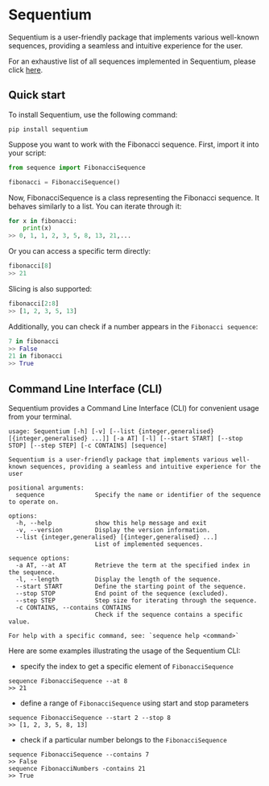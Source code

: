 # Sequentium

Sequentium is a user-friendly package that implements various well-known sequences, 
providing a seamless and intuitive experience for the user.

For an exhaustive list of all sequences implemented in Sequentium, 
please click [here](https://github.com/VascoSch92/sequentium/blob/main/sequence/SEQUENCES_LIST.md).

## Quick start

To install Sequentium, use the following command:
```shell
pip install sequentium
```
Suppose you want to work with the Fibonacci sequence. First, import it into your script:
```python
from sequence import FibonacciSequence

fibonacci = FibonacciSequence()
```
Now, FibonacciSequence is a class representing the Fibonacci sequence. It behaves similarly to a list. 
You can iterate through it:

```python
for x in fibonacci:
    print(x)
>> 0, 1, 1, 2, 3, 5, 8, 13, 21,...
```
Or you can access a specific term directly:
```python
fibonacci[8]
>> 21
```
Slicing is also supported:
```python
fibonacci[2:8]
>> [1, 2, 3, 5, 13]
```
Additionally, you can check if a number appears in the `Fibonacci sequence`:
```python
7 in fibonacci
>> False
21 in fibonacci
>> True
```
## Command Line Interface (CLI)
Sequentium provides a Command Line Interface (CLI) for convenient usage from your terminal.
```text
usage: Sequentium [-h] [-v] [--list {integer,generalised} [{integer,generalised} ...]] [-a AT] [-l] [--start START] [--stop STOP] [--step STEP] [-c CONTAINS] [sequence]

Sequentium is a user-friendly package that implements various well-known sequences, providing a seamless and intuitive experience for the user

positional arguments:
  sequence              Specify the name or identifier of the sequence to operate on.

options:
  -h, --help            show this help message and exit
  -v, --version         Display the version information.
  --list {integer,generalised} [{integer,generalised} ...]
                        List of implemented sequences.

sequence options:
  -a AT, --at AT        Retrieve the term at the specified index in the sequence.
  -l, --length          Display the length of the sequence.
  --start START         Define the starting point of the sequence.
  --stop STOP           End point of the sequence (excluded).
  --step STEP           Step size for iterating through the sequence.
  -c CONTAINS, --contains CONTAINS
                        Check if the sequence contains a specific value.

For help with a specific command, see: `sequence help <command>`

```
Here are some examples illustrating the usage of the Sequentium CLI:
- specify the index to get a specific element of `FibonacciSequence`
```text
sequence FibonacciSequence --at 8
>> 21
```
- define a range of `FibonacciSequence` using start and stop parameters

```text
sequence FibonacciSequence --start 2 --stop 8
>> [1, 2, 3, 5, 8, 13]
```
- check if a particular number belongs to the `FibonacciSequence`
```text
sequence FibonacciSequence --contains 7
>> False
sequence FibonacciNumbers -contains 21
>> True
```
